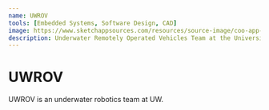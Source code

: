 ```yaml
---
name: UWROV
tools: [Embedded Systems, Software Design, CAD]
image: https://www.sketchappsources.com/resources/source-image/coo-app-concept-subgaurav.jpg
description: Underwater Remotely Operated Vehicles Team at the University of Washington
---
```


# UWROV
UWROV is an underwater robotics team at UW. 